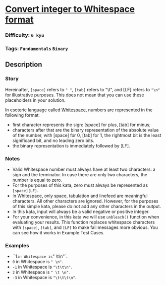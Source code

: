 # [Convert integer to Whitespace format](https://www.codewars.com/kata/55b350026cc02ac1a7000032)

### Difficulty: `6 kyu`

### Tags: `Fundamentals` `Binary`

## Description

### Story
Hereinafter, `[space]` refers to `" "`, `[tab]` refers to "\t", and [LF] refers to `"\n"` for illustrative purposes. This does not mean that you can use these placeholders in your solution.

In esoteric language called [Whitespace](https://compsoc.dur.ac.uk/whitespace/), numbers are represented in the following format:

- first character represents the sign: [space] for plus, [tab] for minus;
- characters after that are the binary representation of the absolute value of the number, with [space] for 0, [tab] for 1, the rightmost bit is the least significand bit, and no leading zero bits.
- the binary representation is immediately followed by [LF].

### Notes

- Valid Whitespace number must always have at least two characters: a sign and the terminator. In case there are only two characters, the number is equal to zero.
- For the purposes of this kata, zero must always be represented as `[space][LF]`.
- In Whitespace, only space, tabulation and linefeed are meaningful characters. All other characters are ignored. However, for the purposes of this simple kata, please do not add any other characters in the output.
- In this kata, input will always be a valid negative or positive integer.
- For your convenience, in this kata we will use `unbleach()` function when evaluating your results. This function replaces whitespace characters with `[space]`, `[tab]`, and `[LF]` to make fail messages more obvious. You can see how it works in Example Test Cases.

### Examples

- ``1` in Whitespace is `" \t\n"`.
- `0` in Whitespace is `" \n"`.
- `-1` in Whitespace is `"\t\t\n"`.
- `2` in Whitespace is `" \t \n"`.
- `-3` in Whitespace is `"\t\t\t\n"`.